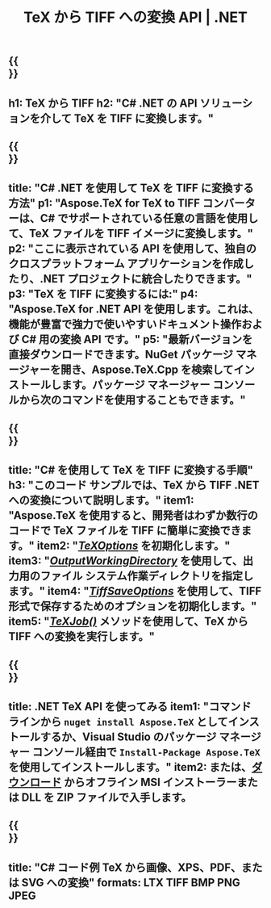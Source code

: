 ﻿---
translation: true
template: /_templates/_conversion-child-net.md
title: TeX から TIFF への変換 API | .NET
description: TeX から TIFF への変換機能。このオンプレミス .NET ライブラリをプロジェクトに統合するか、クロスプラットフォーム アプリケーションを使用して TeX を TIFF に変換します。
keywords: tex から tiff api ネット、tex2tiff 統合 c#
url: /net/conversion/tex-to-tiff/
family: tex
platformtag: net
feature: conversion
informat: TEX
outformat: TIFF
otherformats: BMP PNG JPEG PDF SVG XPS
---


{{<section banner>}}
---
h1: TeX から TIFF
h2: "C# .NET の API ソリューションを介して TeX を TIFF に変換します。"
---

{{<section overview>}}
---
title: "C# .NET を使用して TeX を TIFF に変換する方法"
p1: "Aspose.TeX for TeX to TIFF コンバーターは、C# でサポートされている任意の言語を使用して、TeX ファイルを TIFF イメージに変換します。"
p2: "ここに表示されている API を使用して、独自のクロスプラットフォーム アプリケーションを作成したり、.NET プロジェクトに統合したりできます。"
p3: "TeX を TIFF に変換するには:"
p4: "Aspose.TeX for .NET API を使用します。これは、機能が豊富で強力で使いやすいドキュメント操作および C# 用の変換 API です。"
p5: "最新バージョンを直接ダウンロードできます。NuGet パッケージ マネージャーを開き、Aspose.TeX.Cpp を検索してインストールします。パッケージ マネージャー コンソールから次のコマンドを使用することもできます。"
---

{{<section feature1>}}
---
title: "C# を使用して TeX を TIFF に変換する手順"
h3: "このコード サンプルでは、​​TeX から TIFF .NET への変換について説明します。"
item1: "Aspose.TeX を使用すると、開発者はわずか数行のコードで TeX ファイルを TIFF に簡単に変換できます。"
item2: "[*TeXOptions*](https://reference.aspose.com/tex/net/aspose.tex/texoptions/) を初期化します。"
item3: "[*OutputWorkingDirectory*](https://reference.aspose.com/tex/net/aspose.tex/texoptions/outputworkingdirectory/) を使用して、出力用のファイル システム作業ディレクトリを指定します。"
item4: "[*TiffSaveOptions*](https://reference.aspose.com/tex/net/aspose.tex.presentation.image/tiffsaveoptions/) を使用して、TIFF 形式で保存するためのオプションを初期化します。"
item5: "[*TeXJob()*](https://reference.aspose.com/tex/net/aspose.tex/texjob/) メソッドを使用して、TeX から TIFF への変換を実行します。"
---

{{<section feature2>}}
---
title: .NET TeX API を使ってみる
item1: "コマンド ラインから ```nuget install Aspose.TeX``` としてインストールするか、Visual Studio のパッケージ マネージャー コンソール経由で ```Install-Package Aspose.TeX``` を使用してインストールします。"
item2: または、[ダウンロード](https://downloads.aspose.com/tex/net) からオフライン MSI インストーラーまたは DLL を ZIP ファイルで入手します。
---

{{<section widget>}}
---
title: "C# コード例 TeX から画像、XPS、PDF、または SVG への変換"
formats: LTX TIFF BMP PNG JPEG
---